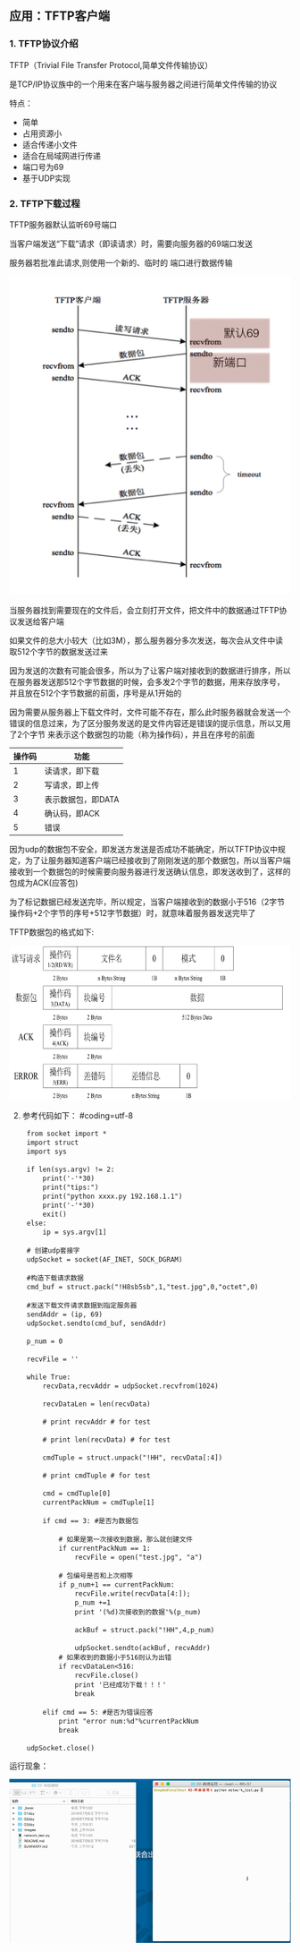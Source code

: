 ## 应用：TFTP客户端
### 1. TFTP协议介绍
TFTP（Trivial File Transfer Protocol,简单文件传输协议）

是TCP/IP协议族中的一个用来在客户端与服务器之间进行简单文件传输的协议

特点：

+ 简单
+ 占用资源小
+ 适合传递小文件
+ 适合在局域网进行传递
+ 端口号为69
+ 基于UDP实现

### 2. TFTP下载过程
TFTP服务器默认监听69号端口

当客户端发送“下载”请求（即读请求）时，需要向服务器的69端口发送

服务器若批准此请求,则使用一个新的、临时的 端口进行数据传输

![alt文本](Images/Snip20160902_143.png "Title")

当服务器找到需要现在的文件后，会立刻打开文件，把文件中的数据通过TFTP协议发送给客户端

如果文件的总大小较大（比如3M），那么服务器分多次发送，每次会从文件中读取512个字节的数据发送过来

因为发送的次数有可能会很多，所以为了让客户端对接收到的数据进行排序，所以在服务器发送那512个字节数据的时候，会多发2个字节的数据，用来存放序号，并且放在512个字节数据的前面，序号是从1开始的

因为需要从服务器上下载文件时，文件可能不存在，那么此时服务器就会发送一个错误的信息过来，为了区分服务发送的是文件内容还是错误的提示信息，所以又用了2个字节 来表示这个数据包的功能（称为操作码），并且在序号的前面

|操作码|功能
|---|---
|1|	读请求，即下载
|2|	写请求，即上传
|3|	表示数据包，即DATA
|4|	确认码，即ACK
|5|	错误

因为udp的数据包不安全，即发送方发送是否成功不能确定，所以TFTP协议中规定，为了让服务器知道客户端已经接收到了刚刚发送的那个数据包，所以当客户端接收到一个数据包的时候需要向服务器进行发送确认信息，即发送收到了，这样的包成为ACK(应答包)

为了标记数据已经发送完毕，所以规定，当客户端接收到的数据小于516（2字节操作码+2个字节的序号+512字节数据）时，就意味着服务器发送完毕了

TFTP数据包的格式如下:

![alt文本](Images/11122.png "Title")

2. 参考代码如下：
        #coding=utf-8

        from socket import *
        import struct
        import sys

        if len(sys.argv) != 2:
            print('-'*30)
            print("tips:")
            print("python xxxx.py 192.168.1.1")
            print('-'*30)
            exit()
        else:
            ip = sys.argv[1]

        # 创建udp套接字
        udpSocket = socket(AF_INET, SOCK_DGRAM)

        #构造下载请求数据
        cmd_buf = struct.pack("!H8sb5sb",1,"test.jpg",0,"octet",0)

        #发送下载文件请求数据到指定服务器
        sendAddr = (ip, 69)
        udpSocket.sendto(cmd_buf, sendAddr)

        p_num = 0

        recvFile = ''

        while True:
            recvData,recvAddr = udpSocket.recvfrom(1024)

            recvDataLen = len(recvData)

            # print recvAddr # for test

            # print len(recvData) # for test

            cmdTuple = struct.unpack("!HH", recvData[:4])

            # print cmdTuple # for test

            cmd = cmdTuple[0]
            currentPackNum = cmdTuple[1]        

            if cmd == 3: #是否为数据包

                # 如果是第一次接收到数据，那么就创建文件
                if currentPackNum == 1:
                    recvFile = open("test.jpg", "a")

                # 包编号是否和上次相等
                if p_num+1 == currentPackNum:
                    recvFile.write(recvData[4:]);
                    p_num +=1
                    print '(%d)次接收到的数据'%(p_num)

                    ackBuf = struct.pack("!HH",4,p_num)

                    udpSocket.sendto(ackBuf, recvAddr)
                # 如果收到的数据小于516则认为出错
                if recvDataLen<516:
                    recvFile.close()
                    print '已经成功下载！！！'
                    break

            elif cmd == 5: #是否为错误应答
                print "error num:%d"%currentPackNum
                break

        udpSocket.close()
运行现象：

![alt文本](Images/02-就业班-02-10.gif "Title")
